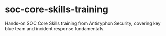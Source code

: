# soc-core-skills-training
Hands-on SOC Core Skills training from Antisyphon Security, covering key blue team and incident response fundamentals.
